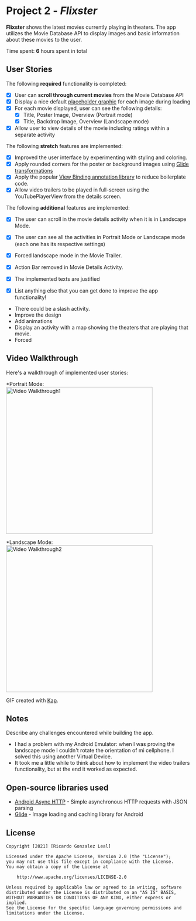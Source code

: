 # Project 2 - *Flixster*

**Flixster** shows the latest movies currently playing in theaters. The app utilizes the Movie Database API to display images and basic information about these movies to the user.

Time spent: **6** hours spent in total

## User Stories

The following **required** functionality is completed:

* [X] User can **scroll through current movies** from the Movie Database API
* [X] Display a nice default [placeholder graphic](https://guides.codepath.org/android/Displaying-Images-with-the-Glide-Library#advanced-usage) for each image during loading
* [X] For each movie displayed, user can see the following details:
  * [X] Title, Poster Image, Overview (Portrait mode)
  * [X] Title, Backdrop Image, Overview (Landscape mode)
* [X] Allow user to view details of the movie including ratings within a separate activity

The following **stretch** features are implemented:

* [X] Improved the user interface by experimenting with styling and coloring.
* [X] Apply rounded corners for the poster or background images using [Glide transformations](https://guides.codepath.org/android/Displaying-Images-with-the-Glide-Library#transformations)
* [X] Apply the popular [View Binding annotation library](http://guides.codepath.org/android/Reducing-View-Boilerplate-with-ViewBinding) to reduce boilerplate code.
* [X] Allow video trailers to be played in full-screen using the YouTubePlayerView from the details screen.

The following **additional** features are implemented:

* [X] The user can scroll in the movie details activity when it is in Landscape Mode.
* [X] The user can see all the activities in Portrait Mode or Landscape mode (each one has its respective settings)
* [X] Forced landscape mode in the Movie Trailer.
* [X] Action Bar removed in Movie Details Activity.
* [X] The implemented texts are justified

* [X] List anything else that you can get done to improve the app functionality!

* There could be a slash activity.
* Improve the design
* Add animations
* Display an activity with a map showing the theaters that are playing that movie.
* Forced

## Video Walkthrough

Here's a walkthrough of implemented user stories:

*Portrait Mode:
<img src='screenshots/Portrait.gif' title='Video Walkthrough portrait' width='400' alt='Video Walkthrough1' />

*Landscape Mode:
<img src='screenshots/Landscape.gif' title='Video Walkthrough landscape' height='400' alt='Video Walkthrough2' />

GIF created with [Kap](https://getkap.co/).

## Notes

Describe any challenges encountered while building the app.
* I had a problem with my Android Emulator: when I was proving the landscape mode I couldn't rotate the orientation of mi cellphone. I solved this using another Virtual Device.
* It took me a little while to think about how to implement the video trailers functionality, but at the end it worked as expected.

## Open-source libraries used

- [Android Async HTTP](https://github.com/loopj/android-async-http) - Simple asynchronous HTTP requests with JSON parsing
- [Glide](https://github.com/bumptech/glide) - Image loading and caching library for Android

## License

    Copyright [2021] [Ricardo Gonzalez Leal]

    Licensed under the Apache License, Version 2.0 (the "License");
    you may not use this file except in compliance with the License.
    You may obtain a copy of the License at

        http://www.apache.org/licenses/LICENSE-2.0

    Unless required by applicable law or agreed to in writing, software
    distributed under the License is distributed on an "AS IS" BASIS,
    WITHOUT WARRANTIES OR CONDITIONS OF ANY KIND, either express or implied.
    See the License for the specific language governing permissions and
    limitations under the License.
